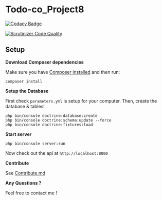 # Todo-co_Project8

[![Codacy Badge](https://api.codacy.com/project/badge/Grade/707b82b0ab7a42448293a485fb5a79e2)](https://www.codacy.com/app/sergisergio/Todo-co_Project8?utm_source=github.com&amp;utm_medium=referral&amp;utm_content=sergisergio/Todo-co_Project8&amp;utm_campaign=Badge_Grade)

[![Scrutinizer Code Quality](https://scrutinizer-ci.com/g/sergisergio/Bilemo_Project7/badges/quality-score.png?b=master)](https://scrutinizer-ci.com/g/sergisergio/Bilemo_Project7/?branch=master)

## Setup

**Download Composer dependencies**

Make sure you have [Composer installed](https://getcomposer.org/download/)
and then run:

```
composer install
```

**Setup the Database**

First check `parameters.yml` is setup for your computer. Then, create
the database & tables!

```
php bin/console doctrine:database:create
php bin/console doctrine:schema:update --force
php bin/console doctrine:fixtures:load
```

**Start server**

```
php bin/console server:run
```

Now check out the api at `http://localhost:8000`

**Contribute**

See [Contribute.md](https://github.com/sergisergio/Todo-co_Project8/blob/master/Contribute.md)

**Any Questions ?**

Feel free to contact me !
